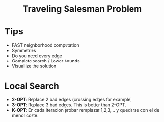<h1 align="center">Traveling Salesman Problem</h1>


# Tips

- FAST neighborhood computation
- Symmetries
- Do you need every edge
- Complete search / Lower bounds
- Visuallize the solution

# Local Search


- **2-OPT**: Replace 2 bad edges (crossing edges for example)
- **3-OPT**: Replace 3 bad edges. This is better than 2-OPT.
- **K-OPT**: En cada iteracion probar remplazar 1,2,3,... y quedarse con el de menor coste. 
